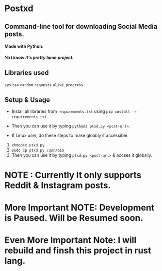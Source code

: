 # Postxd
## Command-line tool for downloading Social Media posts.
#### Made with Python.
##### Ya I know it's pretty lame project.
## Libraries used 
`sys` `bs4` `random` `requests` `alive_progress`

## Setup & Usage
- Install all libraries from `requirements.txt` using `pip install -r requirements.txt`.
- Then you can use it by typing `python3 ptxd.py <post-url>`.

- If Linux user, do these steps to make gloably it accessible:
1. `chmod+x ptxd.py`
2. `sudo cp ptxd.py /usr/bin`
3. Then you can use it by typing `ptxd.py <post-url>` & accses it globally.

# NOTE : Currently It only supports Reddit & Instagram posts.
# More Important NOTE: Development is Paused. Will be Resumed soon.

# Even More Important Note: I will rebuild and finsh this project in rust lang.
